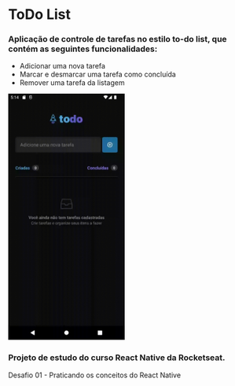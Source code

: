 # ToDo List

### Aplicação de controle de tarefas no estilo **to-do list**, que contém as seguintes funcionalidades:

- Adicionar uma nova tarefa
- Marcar e desmarcar uma tarefa como concluída
- Remover uma tarefa da listagem

<img src="/src/assets/img/todolist.gif" height="500">

### Projeto de estudo do curso React Native da Rocketseat.
Desafio 01 - Praticando os conceitos do React Native